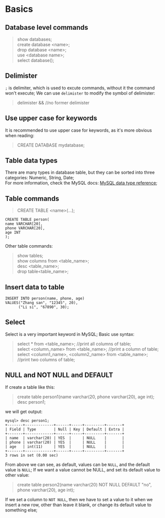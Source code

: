 # Basics
## Database level commands
> show databases;  
> create database <name\>;  
> drop database <name\>;  
> use <database name\>;  
> select database();  
## Delimister
`;` is delimiter, which is used to excute commands, without it the command won't execute; We can use `delimister` to modify the symbol of delimister:  
> delimister && //no former delimister
## Use upper case for keywords
It is recommended to use upper case for keywords, as it's more obvious when reading:
> CREATE DATABASE mydatabase;  
## Table data types
There are many types in database table, but they can be sorted into three categories: Numeric, String, Date;  
For more information, check the MySQL docs: [MySQL data type reference](https://dev.mysql.com/doc/refman/5.7/en/data-type-overview.html);
## Table commands
> CREATE TABLE <name\>(...);
```MySQL
CREATE TABLE person(
name VARCHAR[20],
phone VARCHAR[20],
age INT
);
```
Other table commands:  
> show tables;  
> show columns from <table_name\>;  
> desc <table_name>;  
> drop table<table_name\>;
## Insert data to table
```MySQL
INSERT INTO person(name, phone, age)
VALUES("Zhang san", "12345", 20),
      ("Li si", "67890", 30);
```
## Select
Select is a very important keyword in MySQL;
Basic use syntax:
> select * from <table_name\>; //print all columns of table;  
> select <column_name\> from <table_name\>; //print a column of table;  
> select <column1_name\>, <column2_name\> from <table_name\>; //print two columns of table;
## NULL and NOT NULL and DEFAULT
If create a table like this:
> create table person1(name varchar(20, phone varchar(20), age int);  
> desc person1;  

we will get output:  
```
mysql> desc person1;
+-------+-------------+------+-----+---------+-------+
| Field | Type        | Null | Key | Default | Extra |
+-------+-------------+------+-----+---------+-------+
| name  | varchar(20) | YES  |     | NULL    |       |
| phone | varchar(20) | YES  |     | NULL    |       |
| age   | int(11)     | YES  |     | NULL    |       |
+-------+-------------+------+-----+---------+-------+
3 rows in set (0.00 sec)
```
From above we can see, as default, values can be `NULL`, and the default value is `NULL`;
If we want a value cannot be NULL, and set its default value to other value:
> create table person2(name varchar(20) NOT NULL DEFAULT "no", phone varchar(20), age int);  

If we set a column to `NOT NULL`, then we have to set a value to it when we insert a new row, other than leave it blank, or change its default value to something else;
